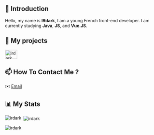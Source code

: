 ## 👋 Introduction

Hello, my name is **IRdark**, I am a young French front-end developer. I am currently studying **Java**, **JS**, and **Vue.JS**.

## 🔨 My projects

<p align="left">
  <a href="https://www.behance.net/irdark dev" target="blank"><img align="center" src="https://raw.githubusercontent.com/rahuldkjain/github-profile-readme-generator/master/src/images/icons/Social/behance.svg" alt="irdark dev" height="30" width="40" />   </a>
</p>


## 📫 How To Contact Me ?

✉️ [Email](irdark.dev@gmail.com)
 
## 📊 My Stats

<p><img align="left" src="https://github-readme-stats.vercel.app/api/top-langs?username=irdark&show_icons=true&locale=en&layout=compact" alt="irdark" /></p>

<p>&nbsp;<img align="center" src="https://github-readme-stats.vercel.app/api?username=irdark&show_icons=true&locale=en" alt="irdark" /></p>

<p><img align="center" src="https://github-readme-streak-stats.herokuapp.com/?user=irdark&" alt="irdark" /></p>
